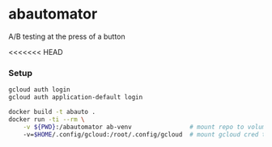 # abautomator
A/B testing at the press of a button

<<<<<<< HEAD

### Setup

```bash
gcloud auth login
gcloud auth application-default login

docker build -t abauto .
docker run -ti --rm \
    -v ${PWD}:/abautomator ab-venv                # mount repo to volume
    -v=$HOME/.config/gcloud:/root/.config/gcloud  # mount gcloud cred to vol
```
